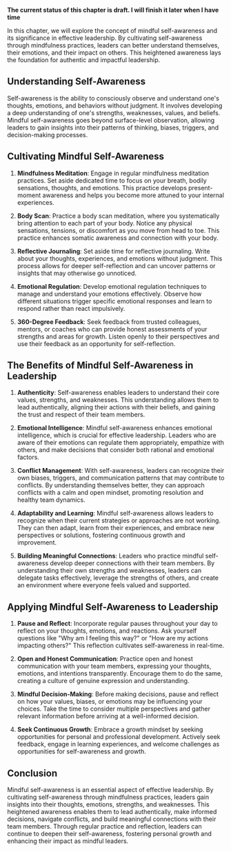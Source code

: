**The current status of this chapter is draft. I will finish it later when I have time**

In this chapter, we will explore the concept of mindful self-awareness and its significance in effective leadership. By cultivating self-awareness through mindfulness practices, leaders can better understand themselves, their emotions, and their impact on others. This heightened awareness lays the foundation for authentic and impactful leadership.

Understanding Self-Awareness
----------------------------

Self-awareness is the ability to consciously observe and understand one's thoughts, emotions, and behaviors without judgment. It involves developing a deep understanding of one's strengths, weaknesses, values, and beliefs. Mindful self-awareness goes beyond surface-level observation, allowing leaders to gain insights into their patterns of thinking, biases, triggers, and decision-making processes.

Cultivating Mindful Self-Awareness
----------------------------------

1. **Mindfulness Meditation**: Engage in regular mindfulness meditation practices. Set aside dedicated time to focus on your breath, bodily sensations, thoughts, and emotions. This practice develops present-moment awareness and helps you become more attuned to your internal experiences.

2. **Body Scan**: Practice a body scan meditation, where you systematically bring attention to each part of your body. Notice any physical sensations, tensions, or discomfort as you move from head to toe. This practice enhances somatic awareness and connection with your body.

3. **Reflective Journaling**: Set aside time for reflective journaling. Write about your thoughts, experiences, and emotions without judgment. This process allows for deeper self-reflection and can uncover patterns or insights that may otherwise go unnoticed.

4. **Emotional Regulation**: Develop emotional regulation techniques to manage and understand your emotions effectively. Observe how different situations trigger specific emotional responses and learn to respond rather than react impulsively.

5. **360-Degree Feedback**: Seek feedback from trusted colleagues, mentors, or coaches who can provide honest assessments of your strengths and areas for growth. Listen openly to their perspectives and use their feedback as an opportunity for self-reflection.

The Benefits of Mindful Self-Awareness in Leadership
----------------------------------------------------

1. **Authenticity**: Self-awareness enables leaders to understand their core values, strengths, and weaknesses. This understanding allows them to lead authentically, aligning their actions with their beliefs, and gaining the trust and respect of their team members.

2. **Emotional Intelligence**: Mindful self-awareness enhances emotional intelligence, which is crucial for effective leadership. Leaders who are aware of their emotions can regulate them appropriately, empathize with others, and make decisions that consider both rational and emotional factors.

3. **Conflict Management**: With self-awareness, leaders can recognize their own biases, triggers, and communication patterns that may contribute to conflicts. By understanding themselves better, they can approach conflicts with a calm and open mindset, promoting resolution and healthy team dynamics.

4. **Adaptability and Learning**: Mindful self-awareness allows leaders to recognize when their current strategies or approaches are not working. They can then adapt, learn from their experiences, and embrace new perspectives or solutions, fostering continuous growth and improvement.

5. **Building Meaningful Connections**: Leaders who practice mindful self-awareness develop deeper connections with their team members. By understanding their own strengths and weaknesses, leaders can delegate tasks effectively, leverage the strengths of others, and create an environment where everyone feels valued and supported.

Applying Mindful Self-Awareness to Leadership
---------------------------------------------

1. **Pause and Reflect**: Incorporate regular pauses throughout your day to reflect on your thoughts, emotions, and reactions. Ask yourself questions like "Why am I feeling this way?" or "How are my actions impacting others?" This reflection cultivates self-awareness in real-time.

2. **Open and Honest Communication**: Practice open and honest communication with your team members, expressing your thoughts, emotions, and intentions transparently. Encourage them to do the same, creating a culture of genuine expression and understanding.

3. **Mindful Decision-Making**: Before making decisions, pause and reflect on how your values, biases, or emotions may be influencing your choices. Take the time to consider multiple perspectives and gather relevant information before arriving at a well-informed decision.

4. **Seek Continuous Growth**: Embrace a growth mindset by seeking opportunities for personal and professional development. Actively seek feedback, engage in learning experiences, and welcome challenges as opportunities for self-awareness and growth.

Conclusion
----------

Mindful self-awareness is an essential aspect of effective leadership. By cultivating self-awareness through mindfulness practices, leaders gain insights into their thoughts, emotions, strengths, and weaknesses. This heightened awareness enables them to lead authentically, make informed decisions, navigate conflicts, and build meaningful connections with their team members. Through regular practice and reflection, leaders can continue to deepen their self-awareness, fostering personal growth and enhancing their impact as mindful leaders.
